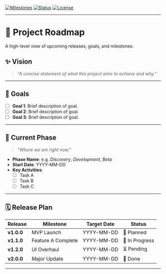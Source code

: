 [![Milestones](https://img.shields.io/badge/Milestones-1-informational)](#release-plan)
[![Status](https://img.shields.io/badge/Status-In%20Progress-yellow)](#current-phase)
[![License](https://img.shields.io/badge/License-MIT-green)](#license)

---

# 📅 Project Roadmap

A high-level view of upcoming releases, goals, and milestones.

## ✨ Vision

> _“A concise statement of what this project aims to achieve and why.”_

---

## 🎯 Goals

- [ ] **Goal 1**: Brief description of goal.
- [ ] **Goal 2**: Brief description of goal.
- [ ] **Goal 3**: Brief description of goal.

---

## 🚦 Current Phase

> _“Where we are right now.”_

- **Phase Name**: e.g. _Discovery_, _Development_, _Beta_
- **Start Date**: YYYY-MM-DD
- **Key Activities**:
  - [ ] Task A
  - [ ] Task B
  - [ ] Task C

---

## 🗓️ Release Plan

| Release    | Milestone          | Target Date  | Status         |
|------------|--------------------|--------------|----------------|
| **v1.0.0** | MVP Launch         | YYYY-MM-DD   | 🚀 Planned     |
| **v1.1.0** | Feature A Complete | YYYY-MM-DD   | 🔧 In Progress |
| **v1.2.0** | UI Overhaul        | YYYY-MM-DD   | ⏳ Pending     |
| **v2.0.0** | Major Update       | YYYY-MM-DD   | 🏁 Done        |

---
